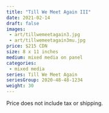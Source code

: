 ```yaml
---
title: "Till We Meet Again III"
date: 2021-02-14
draft: false
images:
 - art/tillwemeetagain3.jpg
 - art/tillwemeetagain3mu.jpg
price: $215 CDN 
size: 8 x 11 inches
medium: mixed media on panel
categories:
 - mixed media
series: Till We Meet Again
seriesGroup: 2020-48-48-1234
weight: 30
---
```




 Price does not include tax or shipping.